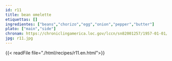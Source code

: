 ```yaml
---
id: r11
title: bean omelette
etiquettas: []
ingredientes: ["beans","chorizo","egg","onion","pepper","butter"]
plato: ["main","side"]
chronam: https://chroniclingamerica.loc.gov/lccn/sn82001257/1957-01-01/ed-1/seq-5/
jpg: r11.jpg
---
```


{{< readFile file="./html/recipes/r11.en.html">}}